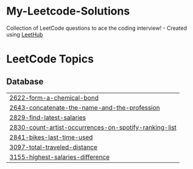 # My-Leetcode-Solutions
Collection of LeetCode questions to ace the coding interview! - Created using [LeetHub](https://github.com/QasimWani/LeetHub)

<!---LeetCode Topics Start-->
# LeetCode Topics
## Database
|  |
| ------- |
| [2622-form-a-chemical-bond](https://github.com/Labbitzy/My-Leetcode-Solutions/tree/master/2622-form-a-chemical-bond) |
| [2643-concatenate-the-name-and-the-profession](https://github.com/Labbitzy/My-Leetcode-Solutions/tree/master/2643-concatenate-the-name-and-the-profession) |
| [2829-find-latest-salaries](https://github.com/Labbitzy/My-Leetcode-Solutions/tree/master/2829-find-latest-salaries) |
| [2830-count-artist-occurrences-on-spotify-ranking-list](https://github.com/Labbitzy/My-Leetcode-Solutions/tree/master/2830-count-artist-occurrences-on-spotify-ranking-list) |
| [2841-bikes-last-time-used](https://github.com/Labbitzy/My-Leetcode-Solutions/tree/master/2841-bikes-last-time-used) |
| [3097-total-traveled-distance](https://github.com/Labbitzy/My-Leetcode-Solutions/tree/master/3097-total-traveled-distance) |
| [3155-highest-salaries-difference](https://github.com/Labbitzy/My-Leetcode-Solutions/tree/master/3155-highest-salaries-difference) |
<!---LeetCode Topics End-->